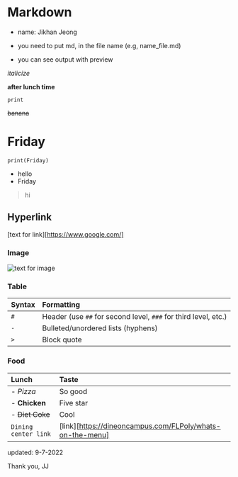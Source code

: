 

# Markdown 
* name: Jikhan Jeong


* you need to put md, in the file name (e.g, name_file.md)
* you can see output with preview

_italicize_

**after lunch time**

`print`

~~banana~~

# Friday

```
print(Friday) 
```




- hello
- Friday

>hi

## Hyperlink

[text for link][https://www.google.com/]

### Image

![text for image](https://github.com/Jikhan-Jeong/Fall-2022-DS-practice-repo/blob/main/title_pic.png)

### Table

| Syntax        | Formatting                                                       |
| :-------------| :--------------------------------------------------------------- |
|`#`            | Header (use `##` for second level, `###` for third level, etc.)  |
|`-`            | Bulleted/unordered lists (hyphens)                               |
|`>`            | Block quote                                              |


### Food 

| Lunch         | Taste                                                            |
| :-------------| :--------------------------------------------------------------- |
| - *Pizza*       | So good                                                          |
| - **Chicken**   | Five star                                                        |
| - ~~Diet Coke~~     | Cool                                                             |
| `Dining center link`|   [link][https://dineoncampus.com/FLPoly/whats-on-the-menu]|

updated: 9-7-2022

Thank you,
JJ

